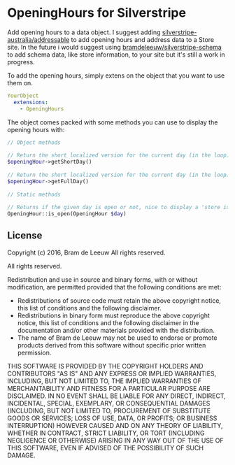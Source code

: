 # OpeningHours for Silverstripe

Add opening hours to a data object. I suggest adding [silverstripe-australia/addressable](https://github.com/silverstripe-australia/silverstripe-addressable) to add opening hours and address data to a Store site. In the future i would suggest using [bramdeleeuw/silverstripe-schema](https://github.com/TheBnl/silverstripe-schema) to add schema data, like store information, to your site but it's still a work in progress. 

To add the opening hours, simply extens on the object that you want to use them on.
```yaml
YourObject
  extensions:
    - OpeningHours
```

The object comes packed with some methods you can use to display the opening hours with:
```php
// Object methods
 
// Return the short localized version for the current day (in the loop)
$openingHour->getShortDay()
 
// Return the short localized version for the current day (in the loop)
$openingHour->getFullDay()
 
// Static methods
 
// Returns if the given day is open or not, nice to display a 'store is open' message.
OpeningHour::is_open(OpeningHour $day)
```

## License

Copyright (c) 2016, Bram de Leeuw
All rights reserved.

All rights reserved.

Redistribution and use in source and binary forms, with or without
modification, are permitted provided that the following conditions are met:

 * Redistributions of source code must retain the above copyright
   notice, this list of conditions and the following disclaimer.
 * Redistributions in binary form must reproduce the above copyright
   notice, this list of conditions and the following disclaimer in the
   documentation and/or other materials provided with the distribution.
 * The name of Bram de Leeuw may not be used to endorse or promote products
   derived from this software without specific prior written permission.

THIS SOFTWARE IS PROVIDED BY THE COPYRIGHT HOLDERS AND CONTRIBUTORS "AS IS" AND
ANY EXPRESS OR IMPLIED WARRANTIES, INCLUDING, BUT NOT LIMITED TO, THE IMPLIED
WARRANTIES OF MERCHANTABILITY AND FITNESS FOR A PARTICULAR PURPOSE ARE
DISCLAIMED. IN NO EVENT SHALL <COPYRIGHT HOLDER> BE LIABLE FOR ANY
DIRECT, INDIRECT, INCIDENTAL, SPECIAL, EXEMPLARY, OR CONSEQUENTIAL DAMAGES
(INCLUDING, BUT NOT LIMITED TO, PROCUREMENT OF SUBSTITUTE GOODS OR SERVICES;
LOSS OF USE, DATA, OR PROFITS; OR BUSINESS INTERRUPTION) HOWEVER CAUSED AND
ON ANY THEORY OF LIABILITY, WHETHER IN CONTRACT, STRICT LIABILITY, OR TORT
(INCLUDING NEGLIGENCE OR OTHERWISE) ARISING IN ANY WAY OUT OF THE USE OF THIS
SOFTWARE, EVEN IF ADVISED OF THE POSSIBILITY OF SUCH DAMAGE.